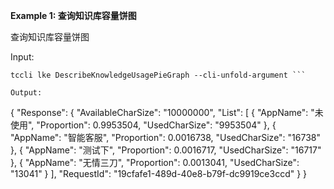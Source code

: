 **Example 1: 查询知识库容量饼图**

查询知识库容量饼图

Input: 

```
tccli lke DescribeKnowledgeUsagePieGraph --cli-unfold-argument ```

Output: 
```
{
    "Response": {
        "AvailableCharSize": "10000000",
        "List": [
            {
                "AppName": "未使用",
                "Proportion": 0.9953504,
                "UsedCharSize": "9953504"
            },
            {
                "AppName": "智能客服",
                "Proportion": 0.0016738,
                "UsedCharSize": "16738"
            },
            {
                "AppName": "测试下",
                "Proportion": 0.0016717,
                "UsedCharSize": "16717"
            },
            {
                "AppName": "无情三刀",
                "Proportion": 0.0013041,
                "UsedCharSize": "13041"
            }
        ],
        "RequestId": "19cfafe1-489d-40e8-b79f-dc9919ce3ccd"
    }
}
```

